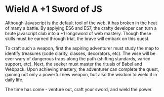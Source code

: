 # Wield A +1 Sword of JS
Although Javascript is the default tool of the web, it has broken in the heat of many a battle. By applying ES6 and ES7, the crafty developer can turn a brute javascript club into a +1 longsword of web mastery. Though these skills must be earned through trial, the brave will embark on this quest.

To craft such a weapon, first the aspiring adventurer must study the map to identify treasures (code clarity, classes, decorators, etc). The wise will be ever wary of dangerous traps along the path (shifting standards, varied support, etc). Next, the seeker must master the rituals of Babel and Webpack. Upon achieving mastery, the adventurer can complete the quest, gaining not only a powerful new weapon, but also the wisdom to wield it in daily life.

The time has come - venture out, craft your sword, and wield the power.
